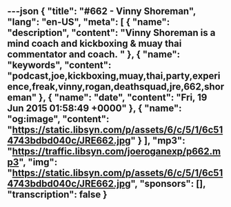 ---json
{
  "title": "#662 - Vinny Shoreman",
  "lang": "en-US",
  "meta": [
    {
      "name": "description",
      "content": "Vinny Shoreman is a mind coach and kickboxing & muay thai commentator and coach. "
    },
    {
      "name": "keywords",
      "content": "podcast,joe,kickboxing,muay,thai,party,experience,freak,vinny,rogan,deathsquad,jre,662,shoreman"
    },
    {
      "name": "date",
      "content": "Fri, 19 Jun 2015 01:58:49 +0000"
    },
    {
      "name": "og:image",
      "content": "https://static.libsyn.com/p/assets/6/c/5/1/6c514743bdbd040c/JRE662.jpg"
    }
  ],
  "mp3": "https://traffic.libsyn.com/joeroganexp/p662.mp3",
  "img": "https://static.libsyn.com/p/assets/6/c/5/1/6c514743bdbd040c/JRE662.jpg",
  "sponsors": [],
  "transcription": false
}
---
<episode-header />

<timemark seconds="0" />

<transcribe-call-to-action />

<episode-footer />